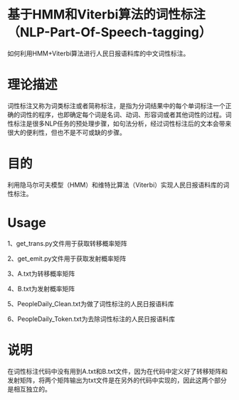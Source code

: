 # 基于HMM和Viterbi算法的词性标注（NLP-Part-Of-Speech-tagging）
如何利用HMM+Viterbi算法进行人民日报语料库的中文词性标注。

# 理论描述
词性标注又称为词类标注或者简称标注，是指为分词结果中的每个单词标注一个正确的词性的程序，也即确定每个词是名词、动词、形容词或者其他词性的过程。词性标注是很多NLP任务的预处理步骤，如句法分析，经过词性标注后的文本会带来很大的便利性，但也不是不可或缺的步骤。

# 目的
利用隐马尔可夫模型（HMM）和维特比算法（Viterbi）实现人民日报语料库的词性标注。

# Usage
1、get_trans.py文件用于获取转移概率矩阵

2、get_emit.py文件用于获取发射概率矩阵

3、A.txt为转移概率矩阵

4、B.txt为发射概率矩阵

5、PeopleDaily_Clean.txt为做了词性标注的人民日报语料库

6、PeopleDaily_Token.txt为去除词性标注的人民日报语料库

# 说明
在词性标注代码中没有用到A.txt和B.txt文件，因为在代码中定义好了转移矩阵和发射矩阵，将两个矩阵输出为txt文件是在另外的代码中实现的，因此这两个部分是相互独立的。
